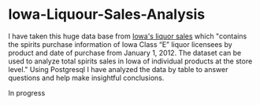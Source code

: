 # Iowa-Liquour-Sales-Analysis

I have taken this huge data base from [Iowa's liquor sales](https://data.iowa.gov/Sales-Distribution/Iowa-Liquor-Sales/m3tr-qhgy) which "contains the spirits purchase information of Iowa Class “E” liquor licensees by product and date of purchase from January 1, 2012. The dataset can be used to analyze total spirits sales in Iowa of individual products at the store level." Using Postgresql I have analyzed the data by table to answer questions and help make insightful conclusions.


In progress
